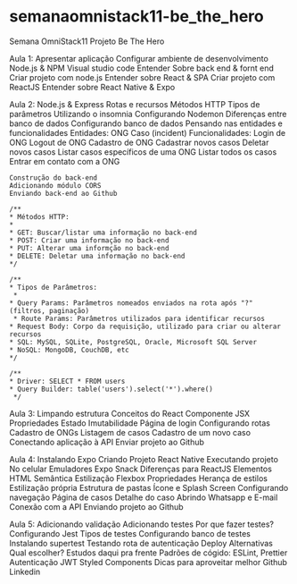 # semanaomnistack11-be_the_hero
Semana OmniStack11 Projeto Be The Hero

Aula 1:
	Apresentar aplicação
	Configurar ambiente de desenvolvimento
		Node.js & NPM
		Visual studio code
	Entender Sobre back end & fornt end
	Criar projeto com node.js
	Entender sobre React & SPA
	Criar projeto com ReactJS
	Entender sobre React Native & Expo

Aula 2:
	Node.js & Express
		Rotas e recursos
		Métodos HTTP
		Tipos de parâmetros
	Utilizando o insomnia
	Configurando Nodemon
	Diferenças entre banco de dados
	Configurando banco de dados
	Pensando nas entidades e funcionalidades
		Entidades:
			ONG
			Caso (incident)
		Funcionalidades:
			Login de ONG
			Logout de ONG
			Cadastro de ONG
			Cadastrar novos casos
			Deletar  novos casos
			Listar casos específicos de uma ONG
			Listar todos os casos
			Entrar em contato com a ONG
			
	Construção do back-end
	Adicionando módulo CORS
	Enviando back-end ao Github

	/**
 	* Métodos HTTP:
 	* 
 	* GET: Buscar/listar uma informação no back-end
 	* POST: Criar uma informação no back-end
 	* PUT: Alterar uma informção no back-end
 	* DELETE: Deletar uma informação no back-end
 	*/

 	/**
  	* Tipos de Parâmetros:
 	 * 
  	* Query Params: Parâmetros nomeados enviados na rota após "?" (filtros, paginação)
 	 * Route Params: Parâmetros utilizados para identificar recursos
  	* Request Body: Corpo da requisição, utilizado para criar ou alterar recursos
  	* SQL: MySQL, SQLite, PostgreSQL, Oracle, Microsoft SQL Server
  	* NoSQL: MongoDB, CouchDB, etc
  	*/

  	/**
   	* Driver: SELECT * FROM users
   	* Query Builder: table('users').select('*').where()
  	 */
Aula 3:
	Limpando estrutura
	Conceitos do React
		Componente
		JSX
		Propriedades
		Estado
		Imutabilidade
	Página de login
	Configurando rotas
	Cadastro de ONGs
	Listagem de casos
	Cadastro de um novo caso
	Conectando aplicação à API
	Enviar projeto ao Github
	
Aula 4:
	Instalando Expo
	Criando Projeto React Native
	Executando projeto
		No celular
		Emuladores
		Expo Snack
	Diferenças para ReactJS
		Elementos HTML
		Semântica
		Estilização
			Flexbox
			Propriedades
			Herança de estilos
			Estilização própria
	Estrutura de pastas
	Ícone e Splash Screen
	Configurando navegação
	Página de casos
	Detalhe do caso
	Abrindo Whatsapp e E-mail
	Conexão com a API
	Enviando projeto ao Github

Aula 5:
	Adicionando validação
	Adicionando testes
		Por que fazer testes?
		Configurando Jest
		Tipos de testes
		Configurando banco de testes
		Instalando supertest
		Testando rota de autenticação
	Deploy
		Alternativas
		Qual escolher?
	Estudos daqui pra frente
		Padrões de cógido: ESLint, Prettier
		Autenticação JWT
		Styled Components
	Dicas para aproveitar melhor
		Github
		Linkedin
